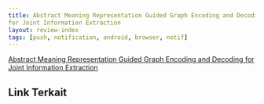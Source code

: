 ```yaml
---
title: Abstract Meaning Representation Guided Graph Encoding and Decoding
for Joint Information Extraction
layout: review-index
tags: [push, notification, android, browser, notif]
---
```



[Abstract Meaning Representation Guided Graph Encoding and Decoding
for Joint Information Extraction](https://aclanthology.org/2021.naacl-main.4.pdf)

## Link Terkait

